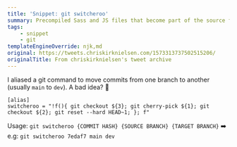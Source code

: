 ```yaml
---
title: 'Snippet: git switcheroo'
summary: Precompiled Sass and JS files that become part of the source folder.
tags:
    - snippet
    - git
templateEngineOverride: njk,md
original: https://tweets.chriskirknielsen.com/1573313737502515206/
originalTitle: From chriskirknielsen's tweet archive
---
```


I aliased a git command to move commits from one branch to another (usually `main` to `dev`). A bad idea? 🤷
```bash:.gitconfig
[alias]
switcheroo = "!f(){ git checkout ${3}; git cherry-pick ${1}; git checkout ${2}; git reset --hard HEAD~1; }; f"
```
Usage: `git switcheroo {COMMIT HASH} {SOURCE BRANCH} {TARGET BRANCH}`
➡️ e.g: `git switcheroo 7edaf7 main dev`